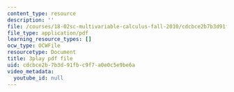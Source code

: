 ```yaml
---
content_type: resource
description: ''
file: /courses/18-02sc-multivariable-calculus-fall-2010/cdcbce2b7b3d91fbc9f7a0e0c5e9be6a_I2Z6K_g5kpc.pdf
file_type: application/pdf
learning_resource_types: []
ocw_type: OCWFile
resourcetype: Document
title: 3play pdf file
uid: cdcbce2b-7b3d-91fb-c9f7-a0e0c5e9be6a
video_metadata:
  youtube_id: null
---
```

